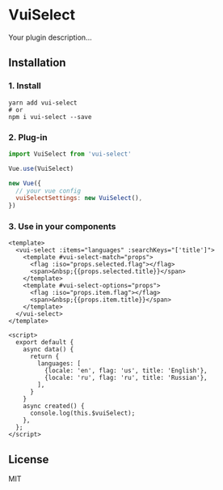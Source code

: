 # VuiSelect

Your plugin description...

## Installation

### 1. Install
```
yarn add vui-select
# or
npm i vui-select --save
```

### 2. Plug-in
```js
import VuiSelect from 'vui-select'

Vue.use(VuiSelect)

new Vue({
  // your vue config
  vuiSelectSettings: new VuiSelect(),
})
```

### 3. Use in your components

```vue
<template>
  <vui-select :items="languages" :searchKeys="['title']">
    <template #vui-select-match="props">
      <flag :iso="props.selected.flag"></flag>
      <span>&nbsp;{{props.selected.title}}</span>
    </template>
    <template #vui-select-options="props">
      <flag :iso="props.item.flag"></flag>
      <span>&nbsp;{{props.item.title}}</span>
    </template>
  </vui-select>
</template>

<script>
  export default {
    async data() {
      return {
        languages: [
          {locale: 'en', flag: 'us', title: 'English'},
          {locale: 'ru', flag: 'ru', title: 'Russian'},
        ],
      }
    }
    async created() {
      console.log(this.$vuiSelect);
    },
  };
</script>
```

## License
MIT